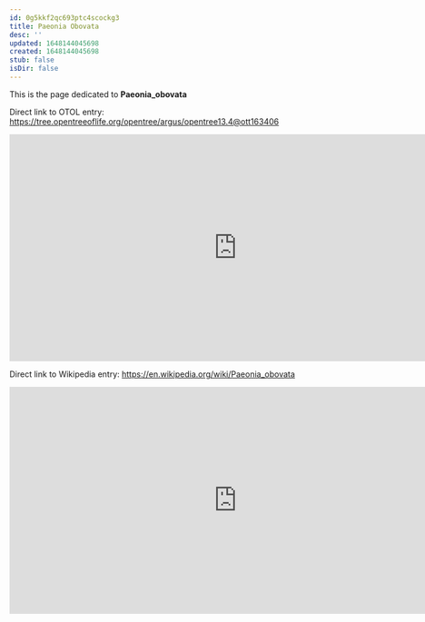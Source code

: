 ```yaml
---
id: 0g5kkf2qc693ptc4scockg3
title: Paeonia Obovata
desc: ''
updated: 1648144045698
created: 1648144045698
stub: false
isDir: false
---
```

This is the page dedicated to **Paeonia_obovata**


Direct link to OTOL entry: https://tree.opentreeoflife.org/opentree/argus/opentree13.4@ott163406



<html>
    <body>
    <iframe src="https://tree.opentreeoflife.org/opentree/argus/opentree13.4@ott163406"
    width="800" height="400" frameborder="0" allowfullscreen> </iframe>
    </body>
</html>
    


Direct link to Wikipedia entry: https://en.wikipedia.org/wiki/Paeonia_obovata



<html>
    <body>
    <iframe src="https://en.wikipedia.org/wiki/Paeonia_obovata"
    width="800" height="400" frameborder="0" allowfullscreen> </iframe>
    </body>
</html>
    
